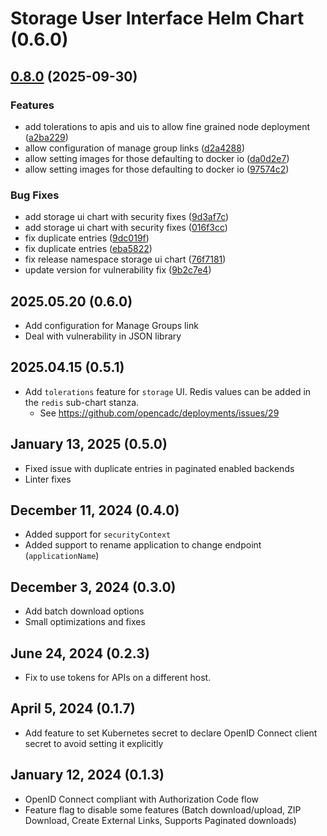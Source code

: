 # Storage User Interface Helm Chart (0.6.0)

## [0.8.0](https://github.com/shinybrar/deployments/compare/storageui-v0.7.0...storageui-v0.8.0) (2025-09-30)


### Features

* add tolerations to apis and uis to allow fine grained node deployment ([a2ba229](https://github.com/shinybrar/deployments/commit/a2ba2291ffc4cbb41cf47b0d6f1376c8ec64d3d7))
* allow configuration of manage group links ([d2a4288](https://github.com/shinybrar/deployments/commit/d2a4288318b66244484ab3195cace659ffc38f41))
* allow setting images for those defaulting to docker io ([da0d2e7](https://github.com/shinybrar/deployments/commit/da0d2e7fbcf90639adc83a47b0517de827929399))
* allow setting images for those defaulting to docker io ([97574c2](https://github.com/shinybrar/deployments/commit/97574c274c1bf459951d21edbcf539a0abfe0398))


### Bug Fixes

* add storage ui chart with security fixes ([9d3af7c](https://github.com/shinybrar/deployments/commit/9d3af7c8b1ff197adfade1615a7b0fc1868dbdff))
* add storage ui chart with security fixes ([016f3cc](https://github.com/shinybrar/deployments/commit/016f3cced6d4925f5fddbb7f581d96a459ba4765))
* fix duplicate entries ([9dc019f](https://github.com/shinybrar/deployments/commit/9dc019f5067c59053b87724313b80e18fdc9ab12))
* fix duplicate entries ([eba5822](https://github.com/shinybrar/deployments/commit/eba5822eaf3004dae69dfe0612bc9b8e8e1a619d))
* fix release namespace storage ui chart ([76f7181](https://github.com/shinybrar/deployments/commit/76f71813003cb95a89de3332f59a1387068dbee0))
* update version for vulnerability fix ([9b2c7e4](https://github.com/shinybrar/deployments/commit/9b2c7e44de3390a1c5c5215cce4202b4b588ee8a))

## 2025.05.20 (0.6.0)
- Add configuration for Manage Groups link
- Deal with vulnerability in JSON library

## 2025.04.15 (0.5.1)
- Add `tolerations` feature for `storage` UI.  Redis values can be added in the `redis` sub-chart stanza.
  - See https://github.com/opencadc/deployments/issues/29

## January 13, 2025 (0.5.0)
- Fixed issue with duplicate entries in paginated enabled backends
- Linter fixes

## December 11, 2024 (0.4.0)
- Added support for `securityContext`
- Added support to rename application to change endpoint (`applicationName`)

## December 3, 2024 (0.3.0)
* Add batch download options
* Small optimizations and fixes

## June 24, 2024 (0.2.3)
* Fix to use tokens for APIs on a different host.

## April 5, 2024 (0.1.7)
* Add feature to set Kubernetes secret to declare OpenID Connect client secret to avoid setting it explicitly

## January 12, 2024 (0.1.3)
* OpenID Connect compliant with Authorization Code flow
* Feature flag to disable some features (Batch download/upload, ZIP Download, Create External Links, Supports Paginated downloads)
